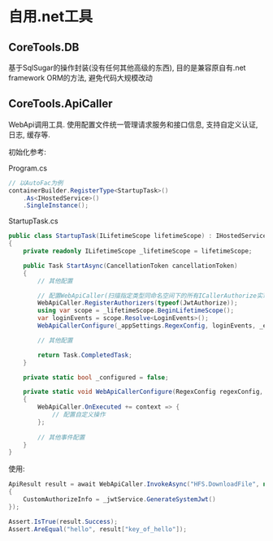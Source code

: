 # 自用.net工具

## CoreTools.DB
基于SqlSugar的操作封装(没有任何其他高级的东西), 目的是兼容原自有.net framework ORM的方法, 避免代码大规模改动

## CoreTools.ApiCaller
WebApi调用工具. 使用配置文件统一管理请求服务和接口信息, 支持自定义认证, 日志, 缓存等.

初始化参考:

Program.cs
``` csharp
// 以AutoFac为例
containerBuilder.RegisterType<StartupTask>()
    .As<IHostedService>()
    .SingleInstance();
```

StartupTask.cs
``` csharp
public class StartupTask(ILifetimeScope lifetimeScope) : IHostedService
{
    private readonly ILifetimeScope _lifetimeScope = lifetimeScope;

    public Task StartAsync(CancellationToken cancellationToken)
    {
        // 其他配置

        // 配置WebApiCaller(扫描指定类型同命名空间下的所有ICallerAuthorize实现)
        WebApiCaller.RegisterAuthorizers(typeof(JwtAuthorize));
        using var scope = _lifetimeScope.BeginLifetimeScope();
        var loginEvents = scope.Resolve<LoginEvents>();
        WebApiCallerConfigure(_appSettings.RegexConfig, loginEvents, _env.IsDevelopment());

        // 其他配置

        return Task.CompletedTask;
    }

    private static bool _configured = false;

    private static void WebApiCallerConfigure(RegexConfig regexConfig, LoginEvents loginEvents, bool isDevelopment)
    {
        WebApiCaller.OnExecuted += context => {
            // 配置自定义操作
        };
    
        // 其他事件配置
    }
}
```

使用:
``` csharp
ApiResult result = await WebApiCaller.InvokeAsync("HFS.DownloadFile", new { fileCode = fileName }, new RequestOption
{
    CustomAuthorizeInfo = _jwtService.GenerateSystemJwt()
});

Assert.IsTrue(result.Success);
Assert.AreEqual("hello", result["key_of_hello"]);
```